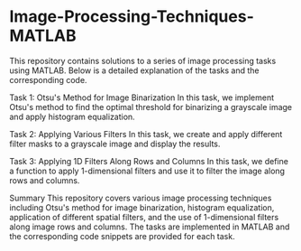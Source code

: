 # Image-Processing-Techniques-MATLAB
This repository contains solutions to a series of image processing tasks using MATLAB. Below is a detailed explanation of the tasks and the corresponding code. 

Task 1: Otsu's Method for Image Binarization
In this task, we implement Otsu's method to find the optimal threshold for binarizing a grayscale image and apply histogram equalization. 

Task 2: Applying Various Filters
In this task, we create and apply different filter masks to a grayscale image and display the results.

Task 3: Applying 1D Filters Along Rows and Columns
In this task, we define a function to apply 1-dimensional filters and use it to filter the image along rows and columns.

Summary
This repository covers various image processing techniques including Otsu's method for image binarization, histogram equalization, application of different spatial filters, and the use of 1-dimensional filters along image rows and columns. The tasks are implemented in MATLAB and the corresponding code snippets are provided for each task.
